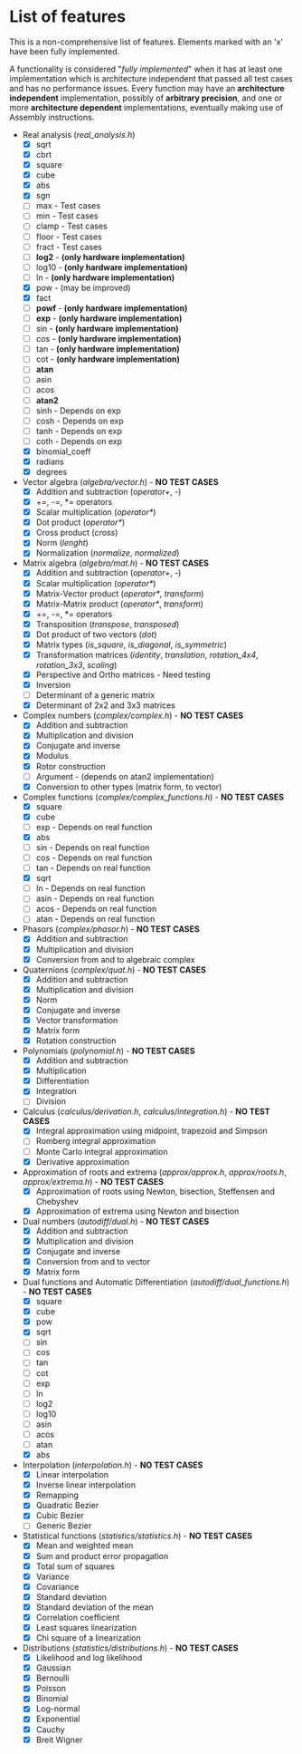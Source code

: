 # List of features
This is a non-comprehensive list of features. Elements marked with an 'x' have been fully implemented.

A functionality is considered "_fully implemented_" when it has at least one implementation which is architecture independent that passed all test cases and has no performance issues. Every function may have an **architecture independent** implementation, possibly of **arbitrary precision**, and one or more **architecture dependent** implementations, eventually making use of Assembly instructions.

- Real analysis (_real_analysis.h_)
  - [x] sqrt
  - [x] cbrt
  - [x] square
  - [x] cube
  - [x] abs
  - [x] sgn
  - [ ] max - Test cases
  - [ ] min - Test cases
  - [ ] clamp - Test cases
  - [ ] floor - Test cases
  - [ ] fract - Test cases
  - [ ] **log2** - **(only hardware implementation)**
  - [ ] log10 - **(only hardware implementation)**
  - [ ] ln - **(only hardware implementation)**
  - [x] pow - (may be improved)
  - [x] fact
  - [ ] **powf** - **(only hardware implementation)**
  - [ ] **exp** - **(only hardware implementation)**
  - [ ] sin - **(only hardware implementation)**
  - [ ] cos - **(only hardware implementation)**
  - [ ] tan - **(only hardware implementation)**
  - [ ] cot - **(only hardware implementation)**
  - [ ] **atan**
  - [ ] asin
  - [ ] acos
  - [ ] **atan2**
  - [ ] sinh - Depends on exp
  - [ ] cosh - Depends on exp
  - [ ] tanh - Depends on exp
  - [ ] coth - Depends on exp
  - [x] binomial_coeff
  - [x] radians
  - [x] degrees

- Vector algebra (_algebra/vector.h_) - **NO TEST CASES**
  - [x] Addition and subtraction (_operator+_, _-_)
  - [x] +=, -=, *= operators
  - [x] Scalar multiplication (_operator*_)
  - [x] Dot product (_operator*_)
  - [x] Cross product (_cross_)
  - [x] Norm (_lenght_)
  - [x] Normalization (_normalize_, _normalized_)

- Matrix algebra (_algebra/mat.h_) - **NO TEST CASES**
  - [x] Addition and subtraction (_operator+_, _-_)
  - [x] Scalar multiplication (_operator*_)
  - [x] Matrix-Vector product (_operator*_, _transform_)
  - [x] Matrix-Matrix product (_operator*_, _transform_)
  - [x] +=, -=, *= operators
  - [x] Transposition (_transpose_, _transposed_)
  - [x] Dot product of two vectors (_dot_)
  - [x] Matrix types (_is_square_, _is_diagonal_, _is_symmetric_)
  - [x] Transformation matrices (_identity_, _translation_, _rotation_4x4_, _rotation_3x3_, _scaling_)
  - [x] Perspective and Ortho matrices - Need testing
  - [x] Inversion
  - [ ] Determinant of a generic matrix
  - [x] Determinant of 2x2 and 3x3 matrices

- Complex numbers (_complex/complex.h_) - **NO TEST CASES**
  - [x] Addition and subtraction
  - [x] Multiplication and division
  - [x] Conjugate and inverse
  - [x] Modulus
  - [x] Rotor construction
  - [ ] Argument - (depends on atan2 implementation)
  - [x] Conversion to other types (matrix form, to vector)

- Complex functions (_complex/complex_functions.h_) - **NO TEST CASES**
  - [x] square
  - [x] cube
  - [ ] exp - Depends on real function
  - [x] abs
  - [ ] sin - Depends on real function
  - [ ] cos - Depends on real function
  - [ ] tan - Depends on real function
  - [x] sqrt
  - [ ] ln - Depends on real function
  - [ ] asin - Depends on real function
  - [ ] acos - Depends on real function
  - [ ] atan - Depends on real function

- Phasors (_complex/phasor.h_) - **NO TEST CASES**
  - [x] Addition and subtraction
  - [x] Multiplication and division
  - [x] Conversion from and to algebraic complex

- Quaternions (_complex/quat.h_) - **NO TEST CASES**
  - [x] Addition and subtraction
  - [x] Multiplication and division
  - [x] Norm
  - [x] Conjugate and inverse
  - [x] Vector transformation
  - [x] Matrix form
  - [x] Rotation construction

- Polynomials (_polynomial.h_) - **NO TEST CASES**
  - [x] Addition and subtraction
  - [x] Multiplication
  - [x] Differentiation
  - [x] Integration
  - [ ] Division

- Calculus (_calculus/derivation.h_, _calculus/integration.h_) - **NO TEST CASES**
  - [x] Integral approximation using midpoint, trapezoid and Simpson
  - [ ] Romberg integral approximation
  - [ ] Monte Carlo integral approximation
  - [x] Derivative approximation

- Approximation of roots and extrema (_approx/approx.h_, _approx/roots.h_, _approx/extrema.h_) - **NO TEST CASES**
  - [x] Approximation of roots using Newton, bisection, Steffensen and Chebyshev
  - [x] Approximation of extrema using Newton and bisection

- Dual numbers (_autodiff/dual.h_) - **NO TEST CASES**
  - [x] Addition and subtraction
  - [x] Multiplication and division
  - [x] Conjugate and inverse
  - [x] Conversion from and to vector
  - [x] Matrix form

- Dual functions and Automatic Differentiation (_autodiff/dual_functions.h_) - **NO TEST CASES**
  - [x] square
  - [x] cube
  - [x] pow
  - [x] sqrt
  - [ ] sin
  - [ ] cos
  - [ ] tan
  - [ ] cot
  - [ ] exp
  - [ ] ln
  - [ ] log2
  - [ ] log10
  - [ ] asin
  - [ ] acos
  - [ ] atan
  - [x] abs

- Interpolation (_interpolation.h_) - **NO TEST CASES**
  - [x] Linear interpolation
  - [x] Inverse linear interpolation
  - [x] Remapping
  - [x] Quadratic Bezier
  - [x] Cubic Bezier
  - [ ] Generic Bezier

- Statistical functions (_statistics/statistics.h_) - **NO TEST CASES**
  - [x] Mean and weighted mean
  - [x] Sum and product error propagation
  - [x] Total sum of squares
  - [x] Variance
  - [x] Covariance
  - [x] Standard deviation
  - [x] Standard deviation of the mean
  - [x] Correlation coefficient
  - [x] Least squares linearization
  - [x] Chi square of a linearization

- Distributions (_statistics/distributions.h_) - **NO TEST CASES**
  - [x] Likelihood and log likelihood
  - [x] Gaussian
  - [x] Bernoulli
  - [x] Poisson
  - [x] Binomial
  - [x] Log-normal
  - [x] Exponential
  - [x] Cauchy
  - [x] Breit Wigner

